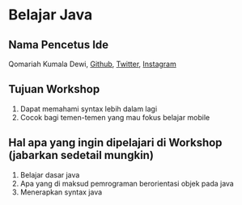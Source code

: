 # Belajar Java

## Nama Pencetus Ide
Qomariah Kumala Dewi, [Github](https://github.com/qomariahKD), [Twitter](https://twitter.com/qomariahKD_10), [Instagram](https://instagram.com/qomariah_kd)

## Tujuan Workshop
1. Dapat memahami syntax lebih dalam lagi
2. Cocok bagi temen-temen yang mau fokus belajar mobile

## Hal apa yang ingin dipelajari di Workshop (jabarkan sedetail mungkin)
1. Belajar dasar java
2. Apa yang di maksud pemrograman berorientasi objek pada java
3. Menerapkan syntax java
